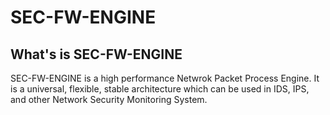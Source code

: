 SEC-FW-ENGINE
======

## What's is SEC-FW-ENGINE
SEC-FW-ENGINE is a high performance Netwrok Packet Process Engine. It is a universal, flexible,  stable architecture which can be used in IDS, IPS, and other Network Security Monitoring System.
